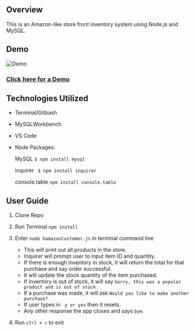 ## Overview
This is an Amazon-like store front inventory system using Node.js and MySQL.

## Demo


![Demo](https://user-images.githubusercontent.com/42124030/47970470-6c5cf300-e04b-11e8-9159-3e15bf04a8f8.gif)

### <a href="https://drive.google.com/file/d/1xRUMe4VMcXVLpJ_Pn4hTxjFXCj_K1sks/view"> Click here for a Demo</a>


## Technologies Utilized

* Terminal/Gitbash
* MySQLWorkbench
* VS Code

* Node Packages:
    
    MySQL ```$ npm install mysql```

    inquirer ``` $ npm install inquirer```
    
    console.table ```npm install console.table ```
    
    
    

## User Guide

1. Clone Repo
2. Run Terminal ```npm install```
3. Enter ```node bamazonCustomer.js``` in terminal command line
    * This will print out all products in the store.
    * Inquirer will prompt user to input item ID and quantity.
    * If there is enough inventory in stock, it will return the total for that purchase and say order successful.
    * It will update the stock quantity of the item purchased.
    * If inventory is out of stock, it will say ```Sorry, this was a popular product and is out of stock.```
    * If a purchase was made, it will ask ```Would you like to make another purchase?```
    * If user types in ``` y or yes``` then it resets. 
    * Any other response the app closes and says ``` bye ```.
  
4. Run ```ctrl + c``` to exit

